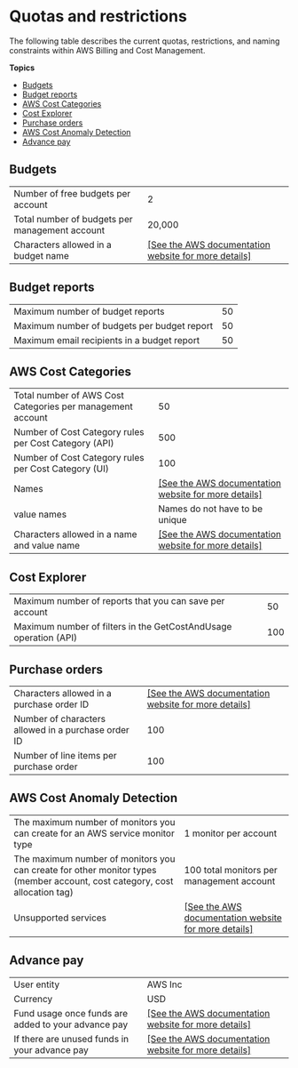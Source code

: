 # Quotas and restrictions<a name="billing-limits"></a>

The following table describes the current quotas, restrictions, and naming constraints within AWS Billing and Cost Management\.

**Topics**
+ [Budgets](#limits-budgets)
+ [Budget reports](#limits-reports)
+ [AWS Cost Categories](#limits-categories)
+ [Cost Explorer](#limits-ce)
+ [Purchase orders](#limits-po)
+ [AWS Cost Anomaly Detection](#limits-ad)
+ [Advance pay](#limits-ap)

## Budgets<a name="limits-budgets"></a>


|  |  | 
| --- |--- |
| Number of free budgets per account | 2 | 
| Total number of budgets per management account | 20,000 | 
| Characters allowed in a budget name | [\[See the AWS documentation website for more details\]](http://docs.aws.amazon.com/awsaccountbilling/latest/aboutv2/billing-limits.html) | 

## Budget reports<a name="limits-reports"></a>


|  |  | 
| --- |--- |
| Maximum number of budget reports | 50 | 
| Maximum number of budgets per budget report | 50 | 
| Maximum email recipients in a budget report | 50 | 

## AWS Cost Categories<a name="limits-categories"></a>


|  |  | 
| --- |--- |
| Total number of AWS Cost Categories per management account | 50 | 
| Number of Cost Category rules per Cost Category \(API\) | 500 | 
| Number of Cost Category rules per Cost Category \(UI\) | 100 | 
|  Names | [\[See the AWS documentation website for more details\]](http://docs.aws.amazon.com/awsaccountbilling/latest/aboutv2/billing-limits.html) | 
|  value names | Names do not have to be unique | 
| Characters allowed in a name and value name | [\[See the AWS documentation website for more details\]](http://docs.aws.amazon.com/awsaccountbilling/latest/aboutv2/billing-limits.html)  | 

## Cost Explorer<a name="limits-ce"></a>


|  |  | 
| --- |--- |
| Maximum number of reports that you can save per account | 50 | 
| Maximum number of filters in the GetCostAndUsage operation \(API\) | 100 | 

## Purchase orders<a name="limits-po"></a>


|  |  | 
| --- |--- |
| Characters allowed in a purchase order ID | [\[See the AWS documentation website for more details\]](http://docs.aws.amazon.com/awsaccountbilling/latest/aboutv2/billing-limits.html) | 
| Number of characters allowed in a purchase order ID | 100 | 
| Number of line items per purchase order | 100 | 

## AWS Cost Anomaly Detection<a name="limits-ad"></a>


|  |  | 
| --- |--- |
| The maximum number of monitors you can create for an AWS service monitor type |  1 monitor per account  | 
| The maximum number of monitors you can create for other monitor types \(member account, cost category, cost allocation tag\) | 100 total monitors per management account | 
| Unsupported services | [\[See the AWS documentation website for more details\]](http://docs.aws.amazon.com/awsaccountbilling/latest/aboutv2/billing-limits.html) | 

## Advance pay<a name="limits-ap"></a>


|  |  | 
| --- |--- |
| User entity  | AWS Inc | 
| Currency | USD | 
| Fund usage once funds are added to your advance pay | [\[See the AWS documentation website for more details\]](http://docs.aws.amazon.com/awsaccountbilling/latest/aboutv2/billing-limits.html) | 
| If there are unused funds in your advance pay | [\[See the AWS documentation website for more details\]](http://docs.aws.amazon.com/awsaccountbilling/latest/aboutv2/billing-limits.html) | 